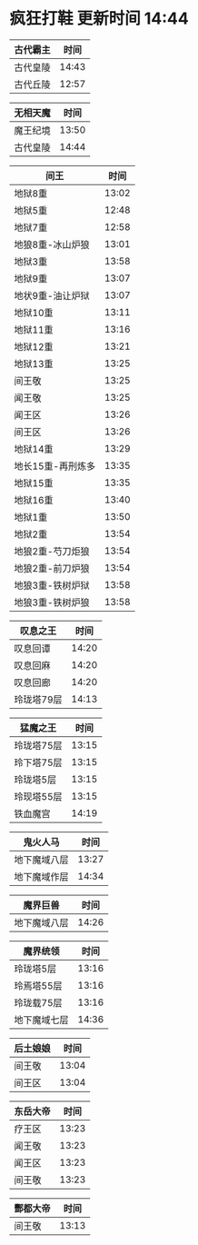 # 疯狂打鞋 更新时间 14:44

| 古代霸主   | 时间    |
|--------|-------|
| 古代皇陵 | 14:43 |
| 古代丘陵 | 12:57 |

| 无相天魔   | 时间    |
|--------|-------|
| 魔王纪境 | 13:50 |
| 古代皇陵 | 14:44 |

| 间王   | 时间    |
|--------|-------|
| 地狱8重 | 13:02 |
| 地狱5重 | 12:48 |
| 地狱7重 | 12:58 |
| 地狼8重-冰山炉狼 | 13:01 |
| 地狱3重 | 13:58 |
| 地狱9重 | 13:07 |
| 地状9重-油让炉狱 | 13:07 |
| 地狱10重 | 13:11 |
| 地狱11重 | 13:16 |
| 地狱12重 | 13:21 |
| 地狱13重 | 13:25 |
| 间王敬 | 13:25 |
| 闻王敬 | 13:25 |
| 闻王区 | 13:26 |
| 间王区 | 13:26 |
| 地狱14重 | 13:29 |
| 地长15重-再刑炼多 | 13:35 |
| 地狱15重 | 13:35 |
| 地狱16重 | 13:40 |
| 地狱1重 | 13:50 |
| 地狱2重 | 13:54 |
| 地狼2重-芍刀炬狼 | 13:54 |
| 地狼2重-前刀炉狼 | 13:54 |
| 地狼3重-铁树炉狱 | 13:58 |
| 地狼3重-铁树炉狼 | 13:58 |

| 叹息之王   | 时间    |
|--------|-------|
| 叹息回谭 | 14:20 |
| 叹息回麻 | 14:20 |
| 叹息回廊 | 14:20 |
| 玲珑塔79层 | 14:13 |

| 猛魔之王   | 时间    |
|--------|-------|
| 玲珑塔75层 | 13:15 |
| 玲下塔75层 | 13:15 |
| 玲珑塔5层 | 13:15 |
| 玲现塔55层 | 13:15 |
| 铁血魔宫 | 14:19 |

| 鬼火人马   | 时间    |
|--------|-------|
| 地下魔域八层 | 13:27 |
| 地下魔域作层 | 14:34 |

| 魔界巨兽   | 时间    |
|--------|-------|
| 地下魔域八层 | 14:26 |

| 魔界统领   | 时间    |
|--------|-------|
| 玲珑塔5层 | 13:16 |
| 玲焉塔55层 | 13:16 |
| 玲珑载75层 | 13:16 |
| 地下魔域七层 | 14:36 |

| 后土娘娘   | 时间    |
|--------|-------|
| 间王敬 | 13:04 |
| 间王区 | 13:04 |

| 东岳大帝   | 时间    |
|--------|-------|
| 疗王区 | 13:23 |
| 闻王敬 | 13:23 |
| 闻王区 | 13:23 |
| 间王敬 | 13:23 |

| 酆都大帝   | 时间    |
|--------|-------|
| 间王敬 | 13:13 |